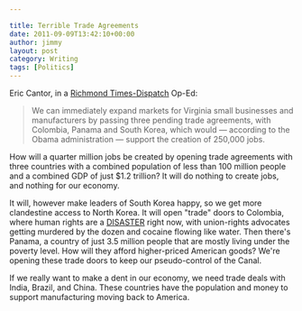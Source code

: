 ```yaml
---

title: Terrible Trade Agreements
date: 2011-09-09T13:42:10+00:00
author: jimmy
layout: post
category: Writing
tags: [Politics]
---
```


  <div>
    Eric Cantor, in a <a href="http://www2.timesdispatch.com/news/oped/2011/sep/09/tdopin02-cantor-a-priority-both-sides-can-agree-on-ar-1295073/" target="_blank">Richmond Times-Dispatch</a> Op-Ed:
  
  
  <blockquote>
    <div>
      We can immediately expand markets for Virginia small businesses and manufacturers by passing three pending trade agreements, with Colombia, Panama and South Korea, which would &mdash; according to the Obama administration &mdash; support the creation of 250,000 jobs.
    
  </blockquote>

How will a quarter million jobs be created by opening trade agreements with three countries with a combined population of less than 100 million people and a combined GDP of just $1.2 trillion?  It will do nothing to create jobs, and nothing for our economy.

It will, however make leaders of South Korea happy, so we get more clandestine access to North Korea.  It will open "trade" doors to Colombia, where human rights are a <a href="http://thehill.com/blogs/congress-blog/foreign-policy/167539-colombia-trade-deal-doesnt-pass-the-smell-test" target="_blank">DISASTER</a> right now, with union-rights advocates getting murdered by the dozen and cocaine flowing like water.  Then there's Panama, a country of just 3.5 million people that are mostly living under the poverty level.  How will they afford higher-priced American goods?  We're opening these trade doors to keep our pseudo-control of the Canal.

If we really want to make a dent in our economy, we need trade deals with India, Brazil, and China.  These countries have the population and money to support manufacturing moving back to America.

  
